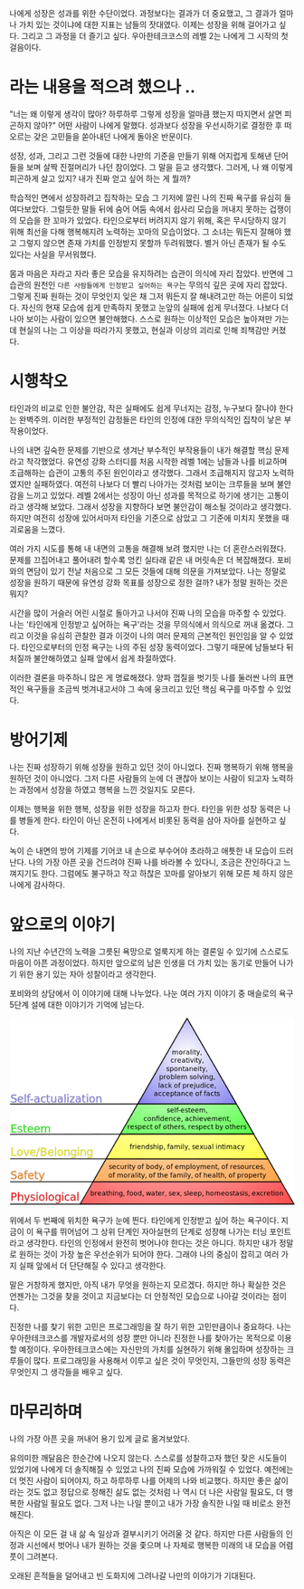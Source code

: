 나에게 성장은 성과를 위한 수단이었다.
과정보다는 결과가 더 중요했고, 그 결과가 얼마나 가치 있는 것이냐에 대한 지표는 남들의 잣대였다.
이제는 성장을 위해 걸어가고 싶다. 그리고 그 과정을 더 즐기고 싶다. 우아한테크코스의 레벨 2는 나에게 그 시작의 첫걸음이다.

# 라는 내용을 적으려 했으나 ..

"너는 왜 이렇게 생각이 많아? 하루하루 그렇게 성장을 얼마큼 했는지 따지면서 살면 피곤하지 않아?"
어떤 사람이 나에게 말했다. 성과보다 성장을 우선시하기로 결정한 후 떠오르는 갖은 고민들을 쏟아내던 나에게 돌아온 반문이다. 

성장, 성과, 그리고 그런 것들에 대한 나만의 기준을 만들기 위해 어지럽게 토해낸 단어들을 보며 살짝 진절머리가 나던 참이었다.
그 말을 듣고 생각했다. 그러게, 나 왜 이렇게 피곤하게 살고 있지? 내가 진짜 얻고 싶어 하는 게 뭘까?

학습적인 면에서 성장하려고 집착하는 모습 그 기저에 깔린 나의 진짜 욕구를 유심히 들여다보았다.
그럴듯한 말들 뒤에 숨어 어둠 속에서 쉽사리 모습을 꺼내지 못하는 겁쟁이의 모습을 한 꼬마가 있었다.
타인으로부터 버려지지 않기 위해, 혹은 무시당하지 않기 위해 최선을 다해 행복해지려 노력하는 꼬마의 모습이었다.
그 소녀는 뭐든지 잘해야 했고 그렇지 않으면 존재 가치를 인정받지 못할까 두려워했다. 별거 아닌 존재가 될 수도 있다는 사실을 무서워했다.

몸과 마음은 자라고 자라 좋은 모습을 유지하려는 습관이 의식에 자리 잡았다. 반면에 그 습관의 원천인 `다른 사람들에게 인정받고 싶어하는 욕구`는 무의식 깊은 곳에 자리 잡았다.
그렇게 진짜 원하는 것이 무엇인지 잊은 채 그저 뭐든지 잘 해내려고만 하는 어른이 되었다.
자신의 현재 모습에 쉽게 만족하지 못했고 눈앞의 실패에 쉽게 무너졌다. 나보다 더 나아 보이는 사람이 있으면 불안해했다.
스스로 원하는 이상적인 모습은 높아져만 가는데 현실의 나는 그 이상을 따라가지 못했고, 현실과 이상의 괴리로 인해 죄책감만 커졌다.

# 시행착오

타인과의 비교로 인한 불안감, 작은 실패에도 쉽게 무너지는 감정, 누구보다 잘나야 한다는 완벽주의.
이러한 부정적인 감정들은 타인의 인정에 대한 무의식적인 집착이 낳은 부작용이었다.

나의 내면 깊숙한 문제를 기반으로 생겨난 부수적인 부작용들이 내가 해결할 핵심 문제라고 착각했었다.
유연성 강화 스터디를 처음 시작한 레벨 1에는 남들과 나를 비교하며 조급해하는 습관이 고통의 주된 원인이라고 생각했다. 그래서 조급해지지 않고자 노력하였지만 실패하였다. 여전히 나보다 더 빨리 나아가는 것처럼 보이는 크루들을 보며 불안감을 느끼고 있었다. 
레벨 2에서는 성장이 아닌 성과를 목적으로 하기에 생기는 고통이라고 생각해 보았다. 그래서 성장을 지향하다 보면 불안감이 해소될 것이라고 생각했다. 하지만 여전히 성장에 있어서마저 타인을 기준으로 삼았고 그 기준에 미치지 못했을 때 괴로움을 느꼈다. 

여러 가지 시도를 통해 내 내면의 고통을 해결해 보려 했지만 나는 더 혼란스러워졌다. 문제를 끄집어내고 풀어내려 할수록 엉킨 실타래 같은 내 머릿속은 더 복잡해졌다.
포비와의 면담이 있기 전날 처음으로 그 모든 것들에 대해 의문을 가져보았다. 나는 정말로 성장을 원하기 때문에 유연성 강화 목표를 성장으로 정한 걸까? 내가 정말 원하는 것은 뭐지?

시간을 많이 거슬러 어린 시절로 돌아가고 나서야 진짜 나의 모습을 마주할 수 있었다.
나는 '타인에게 인정받고 싶어하는 욕구'라는 것을 무의식에서 의식으로 꺼내 옮겼다. 그리고 이것을 유심히 관찰한 결과 이것이 나의 여러 문제의 근본적인 원인임을 알 수 있었다.
타인으로부터의 인정 욕구는 나의 주된 성장 동력이었다. 그렇기 때문에 남들보다 뒤처질까 불안해하였고 실패 앞에서 쉽게 좌절하였다.

이러한 결론을 마주하니 많은 게 명료해졌다. 양파 껍질을 벗기듯 나를 둘러싼 나의 표면적인 욕구들을 조금씩 벗겨내고서야 그 속에 웅크리고 있던 핵심 욕구를 마주할 수 있었다.

# 방어기제

나는 진짜 성장하기 위해 성장을 원하고 있던 것이 아니었다. 진짜 행복하기 위해 행복을 원하던 것이 아니었다.
그저 다른 사람들의 눈에 더 괜찮아 보이는 사람이 되고자 노력하는 과정에서 성장을 하였고 행복을 느낀 것일지도 모른다.

이제는 행복을 위한 행복, 성장을 위한 성장을 하고자 한다.
타인을 위한 성장 동력은 나를 병들게 한다. 타인이 아닌 온전히 나에게서 비롯된 동력을 삼아 자아를 실현하고 싶다.

녹이 슨 내면의 방어 기제를 기어코 내 손으로 부수어야 초라하고 애틋한 내 모습이 드러난다. 나의 가장 아픈 곳을 건드려야 진짜 나를 바라볼 수 있다니, 조금은 잔인하다고 느껴지기도 한다.
그럼에도 불구하고 작고 하찮은 꼬마를 알아보기 위해 모른 체 하지 않은 나에게 감사하다. 

# 앞으로의 이야기

나의 지난 수년간의 노력을 그릇된 욕망으로 얼룩지게 하는 결론일 수 있기에 스스로도 마음이 아픈 과정이었다.
하지만 앞으로의 남은 인생을 더 가치 있는 동기로 만들어 나가기 위한 용기 있는 자아 성찰이라고 생각한다.

포비와의 상담에서 이 이야기에 대해 나누었다.
나눈 여러 가지 이야기 중 매슬로의 욕구 5단계 설에 대한 이야기가 기억에 남는다.

![img.png](img.png)

위에서 두 번째에 위치한 욕구가 눈에 띈다. 타인에게 인정받고 싶어 하는 욕구이다. 지금이 이 욕구를 뛰어넘어 그 상위 단계인 자아실현의 단계로 성장해 나가는 터닝 포인트라고 생각한다.
타인의 인정에서 완전히 벗어나야 한다는 것은 아니다. 하지만 내가 정말로 원하는 것이 가장 높은 우선순위가 되어야 한다. 그래야 나의 중심이 잡히고 여러 가지 실패 앞에서 더 단단해질 수 있다고 생각한다.

말은 거창하게 했지만, 아직 내가 무엇을 원하는지 모르겠다. 하지만 하나 확실한 것은 언젠가는 그것을 찾을 것이고 지금보다는 더 안정적인 모습으로 나아갈 것이라는 점이다.

진정한 나를 찾기 위한 고민은 프로그래밍을 잘 하기 위한 고민만큼이나 중요하다. 나는 우아한테크코스를 개발자로서의 성장 뿐만 아니라 진정한 나를 찾아가는 목적으로 이용할 예정이다.
우아한테크코스에는 자신만의 가치를 실현하기 위해 몰입하며 성장하는 크루들이 많다. 프로그래밍을 사용해서 이루고 싶은 것이 무엇인지, 그들만의 성장 동력은 무엇인지 그 생각들을 배우고 싶다.

# 마무리하며

나의 가장 아픈 곳을 꺼내어 용기 있게 글로 옮겨보았다.

유의미한 깨달음은 한순간에 나오지 않는다. 스스로를 성찰하고자 했던 잦은 시도들이 있었기에 나에게 더 솔직해질 수 있었고 나의 진짜 모습에 가까워질 수 있었다.
예전에는 더 멋진 사람이 되어야지, 하고 하루하루 나를 어제의 나와 비교했다. 하지만 좋은 삶이라는 것도 없고 정답으로 정해진 삶도 없는 것처럼 나 역시 더 나은 사람일 필요도, 더 행복한 사람일 필요도 없다.
그저 나는 나일 뿐이고 내가 가장 솔직한 나일 때 비로소 완전해진다.

아직은 이 모든 걸 내 삶 속 일상과 결부시키기 어려울 것 같다.
하지만 다른 사람들의 인정과 시선에서 벗어나 내가 원하는 것을 좇으며 나 자체로 행복한 미래의 내 모습을 어렴풋이 그려본다.

오래된 흔적들을 덜어내고 빈 도화지에 그려나갈 나만의 이야기가 기대된다.
